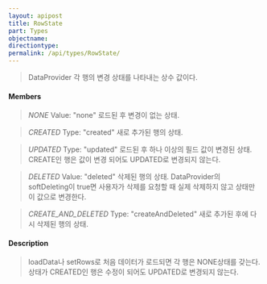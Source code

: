 ```yaml
---
layout: apipost
title: RowState
part: Types
objectname: 
directiontype: 
permalink: /api/types/RowState/
---
```



> DataProvider 각 행의 변경 상태를 나타내는 상수 값이다.

#### Members

> *NONE*
> Value: "none"
> 로드된 후 변경이 없는 상태.

> *CREATED*
> Type: "created"
> 새로 추가된 행의 상태.

> *UPDATED*
> Type: "updated"
> 로드된 후 하나 이상의 필드 값이 변경된 상태. CREATE인 행은 값이 변경 되어도 UPDATED로 변경되지 않는다.

> *DELETED*
> Value: "deleted"
> 삭제된 행의 상태. DataProvider의 softDeleting이 true면 사용자가 삭제를 요청할 때 실제 삭제하지 않고 상태만 이 값으로 변경한다.

> *CREATE_AND_DELETED*
> Type: "createAndDeleted"
> 새로 추가된 후에 다시 삭제된 행의 상태.

#### Description

> loadData나 setRows로 처음 데이터가 로드되면 각 행은 NONE상태를 갖는다.
> 상태가 CREATED인 행은 수정이 되어도 UPDATED로 변경되지 않는다.

